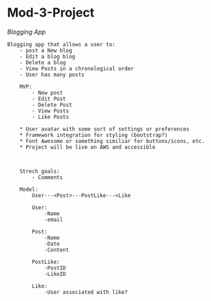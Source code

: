 # Mod-3-Project

*Blogging App*

    Blogging app that allows a user to:
        - post a New blog
        - Edit a blog blog
        - Delete a blog
        - View Posts in a chronological order
        - User has many posts

        MVP:
            - New post
            - Edit Post
            - Delete Post
            - View Posts
            - Like Posts

        * User avatar with some sort of settings or preferences 
        * Framework integration for styling (bootstrap?)
        * Font Awesome or something similiar for buttons/icons, etc.
        * Project will be live on AWS and accessible



        Strech goals:
            - Comments

        Model:
            User---<Post>---PostLike---<Like

            User:
                -Name
                -email

            Post:
                -Name
                -Date
                -Content
        
            PostLike:
                -PostID
                -LikeID

            Like:
                -User associated with like?